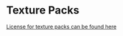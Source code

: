 # Texture Packs

[License for texture packs can be found here](https://github.com/Permdog99/Minecraft-Xbox-One-Mods/blob/main/Texture-Packs/LICENSE.md)
